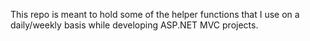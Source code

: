 This repo is meant to hold some of the helper functions that I use on a daily/weekly basis while developing ASP.NET MVC projects.